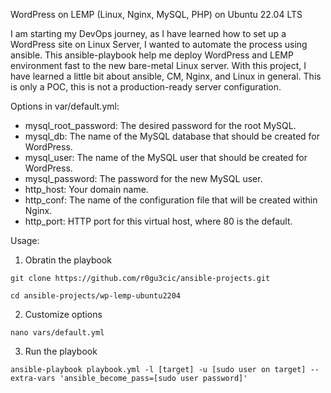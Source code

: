 WordPress on LEMP (Linux, Nginx, MySQL, PHP) on Ubuntu 22.04 LTS

I am starting my DevOps journey, as I have learned how to set up a WordPress site on Linux Server, I wanted to automate the process using ansible.
This ansible-playbook help me deploy WordPress and LEMP environment fast to the new bare-metal Linux server.
With this project, I have learned a little bit about ansible, CM, Nginx, and Linux in general.
This is only a POC, this is not a production-ready server configuration.

Options in var/default.yml:
- mysql_root_password: The desired password for the root MySQL.
- mysql_db: The name of the MySQL database that should be created for WordPress.
- mysql_user: The name of the MySQL user that should be created for WordPress.
- mysql_password: The password for the new MySQL user.
- http_host: Your domain name.
- http_conf: The name of the configuration file that will be created within Nginx.
- http_port: HTTP port for this virtual host, where 80 is the default.

Usage:
1. Obratin the playbook
```
git clone https://github.com/r0gu3cic/ansible-projects.git
```
```
cd ansible-projects/wp-lemp-ubuntu2204
```

2. Customize options
```
nano vars/default.yml
```

3. Run the playbook
```
ansible-playbook playbook.yml -l [target] -u [sudo user on target] --extra-vars 'ansible_become_pass=[sudo user password]'
```
